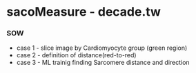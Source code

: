 # sacoMeasure - decade.tw

### SOW

- case 1 - slice image by Cardiomyocyte group (green region)
- case 2 - definition of distance(red-to-red)
- case 3 - ML trainig finding Sarcomere distance and direction

